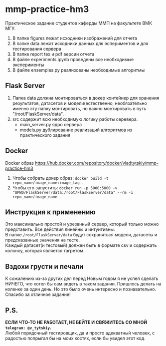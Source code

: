 # mmp-practice-hm3
Практическое задание студентов каферды ММП на факультете ВМК МГУ.
1. В папке figures лежат исходники изображений для отчета
2. В папке data лежат исходники данных для эспериментов и для тестирования сервера
3. В папке report tex и pdf версии отчета
4. В файле experiments.ipynb проведены все необходимые эксперименты
5. В файле ensemples.py реализованы необходимые алгоритмы
## Flask Server 
1. Папка data должна монтироваться в докер контейнер для хранения результатов, датасетов и модели(естественно, необязательно именно эту папку монтировать, но
важно монтировать в путь "/root/FlaskServer/data".
2. src содержит всю необходимую логику работы серевера.
    + main_server.py ядро сервера
    + models.py дублирование реализаций алгоритмов из практического задания  
## Docker
Docker образ https://hub.docker.com/repository/docker/vladtytskiy/mmp-practice-hm3
1. Чтобы собрать докер образ: `docker build -t repo_name/image_name:image_tag .`
2. Чтобы его запустить: `docker run -p 5000:5000 -v "$PWD/FlaskServer/data:/root/FlaskServer/data" --rm -i repo_name/image_name`
## Инструкция к применению
Это максимально простой и урезанный сервер, который только можно представить. Все действия линейны и интуитивны.  
В папке `/root/FlaskServer/data` будут сохраняться модели, датасеты и предсказанные значения на тестe.  
Каждый датасет(и тестовый) должен быть в формате csv и содержать колонку, которая является тагретом.

## Вздохи грусти и печали
К сожалению из-за других дел перед Новым годом я не успел сделать НИЧЕГО, что хотел бы сам видеть в таком задании. Пришлось делать на коленке за один день. Но это было очень интересно и познавательно. Спасибо за отличное задание!

## P.S. 
**ЕСЛИ ЧТО-ТО НЕ РАБОТАЕТ, НЕ БЕЙТЕ И СВЯЖИТЕСЬ СО МНОЙ `telegram: @v_tytskiy`.**  
Любой порядочный тестировщик, да и просто адекватный человек, с радостью попрыгал бы на моих костях, если бы увидел этот код.
